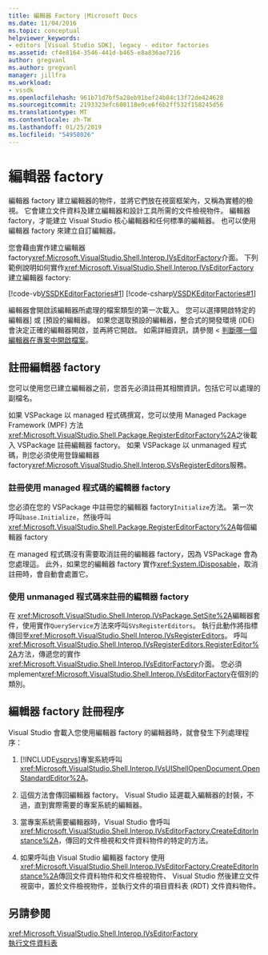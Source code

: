 ```yaml
---
title: 編輯器 Factory |Microsoft Docs
ms.date: 11/04/2016
ms.topic: conceptual
helpviewer_keywords:
- editors [Visual Studio SDK], legacy - editor factories
ms.assetid: cf4e8164-3546-441d-b465-e8a836ae7216
author: gregvanl
ms.author: gregvanl
manager: jillfra
ms.workload:
- vssdk
ms.openlocfilehash: 961b71d7bf5a28eb91bef24b84c13f72de424628
ms.sourcegitcommit: 2193323efc608118e0ce6f6b2ff532f158245d56
ms.translationtype: MT
ms.contentlocale: zh-TW
ms.lasthandoff: 01/25/2019
ms.locfileid: "54958026"
---
```

# <a name="editor-factories"></a>編輯器 factory
編輯器 factory 建立編輯器的物件，並將它們放在視窗框架內，又稱為實體的檢視。 它會建立文件資料及建立編輯器和設計工具所需的文件檢視物件。 編輯器 factory，才能建立 Visual Studio 核心編輯器和任何標準的編輯器。 也可以使用編輯器 factory 來建立自訂編輯器。  
  
 您會藉由實作建立編輯器 factory<xref:Microsoft.VisualStudio.Shell.Interop.IVsEditorFactory>介面。 下列範例說明如何實作<xref:Microsoft.VisualStudio.Shell.Interop.IVsEditorFactory>建立編輯器 factory:  
  
 [!code-vb[VSSDKEditorFactories#1](../extensibility/codesnippet/VisualBasic/editor-factories_1.vb)]
 [!code-csharp[VSSDKEditorFactories#1](../extensibility/codesnippet/CSharp/editor-factories_1.cs)]  
  
 編輯器會開啟該編輯器所處理的檔案類型的第一次載入。 您可以選擇開啟特定的編輯器] 或 [預設的編輯器。 如果您選取預設的編輯器，整合式的開發環境 (IDE) 會決定正確的編輯器開啟，並再將它開啟。 如需詳細資訊，請參閱 <<c0> [ 判斷哪一個編輯器在專案中開啟檔案](../extensibility/internals/determining-which-editor-opens-a-file-in-a-project.md)。  
  
## <a name="register-editor-factories"></a>註冊編輯器 factory  
 您可以使用您已建立編輯器之前，您首先必須註冊其相關資訊，包括它可以處理的副檔名。  
  
 如果 VSPackage 以 managed 程式碼撰寫，您可以使用 Managed Package Framework (MPF) 方法<xref:Microsoft.VisualStudio.Shell.Package.RegisterEditorFactory%2A>之後載入 VSPackage 註冊編輯器 factory。 如果 VSPackage 以 unmanaged 程式碼，則您必須使用登錄編輯器 factory<xref:Microsoft.VisualStudio.Shell.Interop.SVsRegisterEditors>服務。  
  
### <a name="register-an-editor-factory-by-using-managed-code"></a>註冊使用 managed 程式碼的編輯器 factory  
 您必須在您的 VSPackage 中註冊您的編輯器 factory`Initialize`方法。 第一次呼叫`base.Initialize`，然後呼叫<xref:Microsoft.VisualStudio.Shell.Package.RegisterEditorFactory%2A>每個編輯器 factory  
  
 在 managed 程式碼沒有需要取消註冊的編輯器 factory，因為 VSPackage 會為您處理這。 此外，如果您的編輯器 factory 實作<xref:System.IDisposable>，取消註冊時，會自動會處置它。  
  
### <a name="register-an-editor-factory-by-using-unmanaged-code"></a>使用 unmanaged 程式碼來註冊的編輯器 factory  
 在 <xref:Microsoft.VisualStudio.Shell.Interop.IVsPackage.SetSite%2A>編輯器套件，使用實作`QueryService`方法來呼叫`SVsRegisterEditors`。 執行此動作將指標傳回至<xref:Microsoft.VisualStudio.Shell.Interop.IVsRegisterEditors>。 呼叫<xref:Microsoft.VisualStudio.Shell.Interop.IVsRegisterEditors.RegisterEditor%2A>方法，傳遞您的實作<xref:Microsoft.VisualStudio.Shell.Interop.IVsEditorFactory>介面。 您必須 mplement<xref:Microsoft.VisualStudio.Shell.Interop.IVsEditorFactory>在個別的類別。  
  
## <a name="the-editor-factory-registration-process"></a>編輯器 factory 註冊程序  
 Visual Studio 會載入您使用編輯器 factory 的編輯器時，就會發生下列處理程序：  
  
1. [!INCLUDE[vsprvs](../code-quality/includes/vsprvs_md.md)]專案系統呼叫<xref:Microsoft.VisualStudio.Shell.Interop.IVsUIShellOpenDocument.OpenStandardEditor%2A>。  
  
2. 這個方法會傳回編輯器 factory。 Visual Studio 延遲載入編輯器的封裝，不過，直到實際需要的專案系統的編輯器。  
  
3. 當專案系統需要編輯器時，Visual Studio 會呼叫<xref:Microsoft.VisualStudio.Shell.Interop.IVsEditorFactory.CreateEditorInstance%2A>，傳回的文件檢視和文件資料物件的特定的方法。  
  
4. 如果呼叫由 Visual Studio 編輯器 factory 使用<xref:Microsoft.VisualStudio.Shell.Interop.IVsEditorFactory.CreateEditorInstance%2A>傳回文件資料物件和文件檢視物件、 Visual Studio 然後建立文件視窗中，置於文件檢視物件，並執行文件的項目資料表 (RDT) 文件資料物件。  
  
## <a name="see-also"></a>另請參閱  
 <xref:Microsoft.VisualStudio.Shell.Interop.IVsEditorFactory>   
 [執行文件資料表](../extensibility/internals/running-document-table.md)